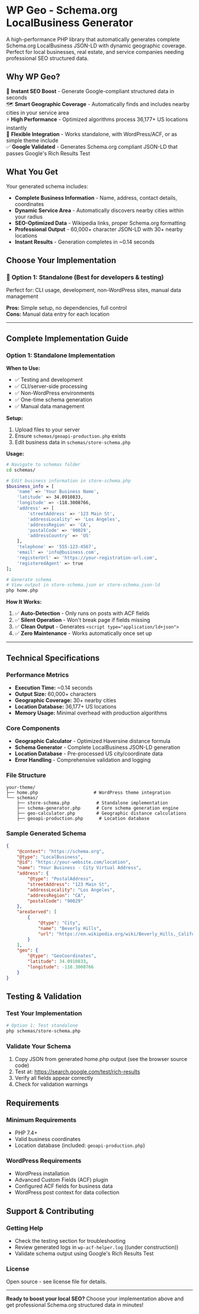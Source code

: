 # WP Geo - Schema.org LocalBusiness Generator

A high-performance PHP library that automatically generates complete Schema.org LocalBusiness JSON-LD with dynamic geographic coverage. Perfect for local businesses, real estate, and service companies needing professional SEO structured data.

## Why WP Geo?

🎯 **Instant SEO Boost** - Generate Google-compliant structured data in seconds  
🗺️ **Smart Geographic Coverage** - Automatically finds and includes nearby cities in your service area  
⚡ **High Performance** - Optimized algorithms process 36,177+ US locations instantly  
🔧 **Flexible Integration** - Works standalone, with WordPress/ACF, or as simple theme include  
✅ **Google Validated** - Generates Schema.org compliant JSON-LD that passes Google's Rich Results Test  

## What You Get

Your generated schema includes:
- **Complete Business Information** - Name, address, contact details, coordinates
- **Dynamic Service Area** - Automatically discovers nearby cities within your radius
- **SEO-Optimized Data** - Wikipedia links, proper Schema.org formatting
- **Professional Output** - 60,000+ character JSON-LD with 30+ nearby locations
- **Instant Results** - Generation completes in ~0.14 seconds

## Choose Your Implementation

### 🚀 **Option 1: Standalone** (Best for developers & testing)
Perfect for: CLI usage, development, non-WordPress sites, manual data management

**Pros:** Simple setup, no dependencies, full control  
**Cons:** Manual data entry for each location  



---

## Complete Implementation Guide

### Option 1: Standalone Implementation

**When to Use:**
- ✅ Testing and development
- ✅ CLI/server-side processing  
- ✅ Non-WordPress environments
- ✅ One-time schema generation
- ✅ Manual data management

**Setup:**
1. Upload files to your server
2. Ensure `schemas/geoapi-production.php` exists
3. Edit business data in `schemas/store-schema.php`

**Usage:**
```bash
# Navigate to schemas folder
cd schemas/

# Edit business information in store-schema.php
$business_info = [
    'name' => 'Your Business Name',
    'latitude' => 34.0910833,
    'longitude' => -118.3008766,
    'address' => [
        'streetAddress' => '123 Main St',
        'addressLocality' => 'Los Angeles',
        'addressRegion' => 'CA',
        'postalCode' => '90029',
        'addressCountry' => 'US'
    ],
    'telephone' => '555-123-4567',
    'email' => 'info@business.com',
    'registerUrl' => 'https://your-registration-url.com',
    'registeredAgent' => true
];

# Generate schema
# View output in store-schema.json or store-schema.json-ld
php home.php
```


**How It Works:**
1. ✅ **Auto-Detection** - Only runs on posts with ACF fields
2. ✅ **Silent Operation** - Won't break page if fields missing  
3. ✅ **Clean Output** - Generates `<script type="application/ld+json">`
4. ✅ **Zero Maintenance** - Works automatically once set up

---

## Technical Specifications

### Performance Metrics
- **Execution Time:** ~0.14 seconds
- **Output Size:** 60,000+ characters  
- **Geographic Coverage:** 30+ nearby cities
- **Location Database:** 36,177+ US locations
- **Memory Usage:** Minimal overhead with production algorithms

### Core Components
- **Geographic Calculator** - Optimized Haversine distance formula
- **Schema Generator** - Complete LocalBusiness JSON-LD generation  
- **Location Database** - Pre-processed US city/coordinate data
- **Error Handling** - Comprehensive validation and logging

### File Structure
```
your-theme/
├── home.php                     # WordPress theme integration 
└── schemas/
    ├── store-schema.php          # Standalone implementation
    ├── schema-generator.php      # Core schema generation engine
    ├── geo-calculator.php        # Geographic distance calculations
    ├── geoapi-production.php      # Location database
```

### Sample Generated Schema
```json
{
    "@context": "https://schema.org",
    "@type": "LocalBusiness",
    "@id": "https://your-website.com/location",
    "name": "Your Business - City Virtual Address",
    "address": {
        "@type": "PostalAddress",
        "streetAddress": "123 Main St",
        "addressLocality": "Los Angeles", 
        "addressRegion": "CA",
        "postalCode": "90029"
    },
    "areaServed": [
        {
            "@type": "City",
            "name": "Beverly Hills",
            "url": "https://en.wikipedia.org/wiki/Beverly_Hills,_California"
        }
    ],
    "geo": {
        "@type": "GeoCoordinates",
        "latitude": 34.0910833,
        "longitude": -118.3008766
    }
}
```

## Testing & Validation

### Test Your Implementation
```bash
# Option 1: Test standalone
php schemas/store-schema.php
```

### Validate Your Schema
1. Copy JSON from generated home.php output (see the browser source code)
2. Test at: https://search.google.com/test/rich-results
3. Verify all fields appear correctly
4. Check for validation warnings

## Requirements

### Minimum Requirements
- PHP 7.4+
- Valid business coordinates
- Location database (included: `geoapi-production.php`)

### WordPress Requirements  
- WordPress installation
- Advanced Custom Fields (ACF) plugin
- Configured ACF fields for business data
- WordPress post context for data collection

## Support & Contributing

### Getting Help
- Check the testing section for troubleshooting
- Review generated logs in `wp-acf-helper.log`  ((under construction))
- Validate schema output using Google's Rich Results Test

### License
Open source - see license file for details.

---

**Ready to boost your local SEO?** Choose your implementation above and get professional Schema.org structured data in minutes!
